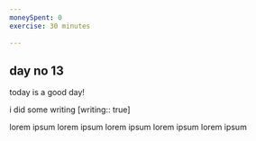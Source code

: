 ```yaml
---
moneySpent: 0
exercise: 30 minutes
 
---
```

## day no 13
today is a good day!
 

i did some writing [writing:: true]

lorem ipsum lorem ipsum lorem ipsum lorem ipsum lorem ipsum
